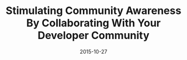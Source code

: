 ---
layout: post
categories: 
- talk
title: "Stimulating Community Awareness By Collaborating With Your Developer Community"
location: "2015 Socrata Customer Summit"
date: 2015-10-27
image: /images/talks/re-logo.png
description: "At the 2015 Socrata Customer Summit, I spoke about my experiences organizing the Chi Hack Night, as well as opening up Illinois campaign finance data and building <a href='http://illinoissunshine.org'>IllinoisSunshine.org</a>. Here are my slides, titled <a href='https://docs.google.com/presentation/d/1VtOMeTGW8eLw3yFTMoI2IpXWCPuMPfc17Vx9zYG7Q3o/edit#'>The Long and Winding Road: Opening Data from the Outside</a>"
link: https://customer-summit.socrata.com/sessions/connecting-with-your-local-developer-community/
featured: false
published: true
---